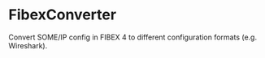 # FibexConverter
Convert SOME/IP config in FIBEX 4 to different configuration formats (e.g. Wireshark).
